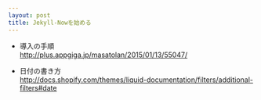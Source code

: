 ```yaml
---
layout: post
title: Jekyll-Nowを始める
---
```


* 導入の手順  
http://plus.appgiga.jp/masatolan/2015/01/13/55047/


* 日付の書き方  
<http://docs.shopify.com/themes/liquid-documentation/filters/additional-filters#date>

